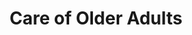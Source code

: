 ---
layout: more
permalink: "/modules/person-centered-care/older-adult/"
title: Care of Older Adults
id: older-adult

sections:
  - section:

    - part: half
      title: Physical Changes
      text: As we age, our body changes
      sub-title: Take Action
      text-2: Hover over each part of the image to discover the physical changes.

    - part: half
      storyline: HH_grandparents

  
  - section:

    - part: half
      title: Aging In Place
      text: "Support older adults to age in place involves the following:"
      bullets:
        - Keeping the older adult independent, healthy and able to manage chronic conditions in their home environment
        - "Aging is associated with increased risk of chronic diseases and with functional decline, which can affect a person’s ability to perform: ADLs and IADLs"

    - part: half
      youtube: https://www.youtube.com/embed/6B84HfTzdA4


  - section:

    - part: full
      title: Prevent Complications & Delay Decline
      text: "Home Health nurses can support frail elderly by:"

    - part: full
      posters-three:
        - Regularly assessing and communicating with the health care team: modules/pcc/topic/older-adult/ipad.jpg
        - Educating the older adult and caregivers: modules/pcc/topic/older-adult/care.jpg
        - Addressing strengths and physical abilities, and reinforcing health behaviours: modules/pcc/topic/older-adult/excercise.jpg

  - section:

    - part: full
      title: The 3 D's
      text: "Dementia, depression and delirium can significantly impact an older adult"

    - part: full
      sub-title: Take Action
      text: Please watch the videos ‘Communicating with People Living with Dementia’ and ‘Segment on Elderly Depression 

    - part: half
      youtube: https://www.youtube.com/embed/jhSFA_ib48U

    - part: half
      youtube: https://www.youtube.com/embed/h-lsyKBzuZo


  - section: 
    - part: full
      text: "Indicate which signs/symptoms below by drag and drop"
      spacer: ""

    - part: full
      quiz-matching:
        - category: [Depression, modules/pcc/topic/older-adult/depression.jpg]
        - category: [Delirium, modules/pcc/topic/older-adult/delirium.jpg]
        - category: [Dementia, modules/pcc/topic/older-adult/dementia.jpg]

        - Depression: 'Sudden Onset'
        - Delirium: 'Loss of interest in activities'
        - Delirium: 'Medical Emergency'
        - Depression: 'Wandering'
        - Dementia: 'Memory disturbances'
        - Dementia: 'Hopelessness'

---